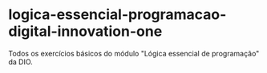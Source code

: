 # logica-essencial-programacao-digital-innovation-one
Todos os exercícios básicos do módulo "Lógica essencial de programação" da DIO.
